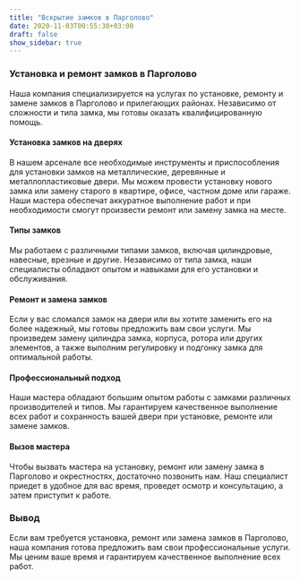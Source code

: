 ```yaml
---
title: "Вскрытие замков в Парголово"
date: 2020-11-03T00:55:30+03:00
draft: false
show_sidebar: true
---
```


### Установка и ремонт замков в Парголово

Наша компания специализируется на услугах по установке, ремонту и замене замков в Парголово и прилегающих районах. Независимо от сложности и типа замка, мы готовы оказать квалифицированную помощь.

#### Установка замков на дверях

В нашем арсенале все необходимые инструменты и приспособления для установки замков на металлические, деревянные и металлопластиковые двери. Мы можем провести установку нового замка или замену старого в квартире, офисе, частном доме или гараже. Наши мастера обеспечат аккуратное выполнение работ и при необходимости смогут произвести ремонт или замену замка на месте.

#### Типы замков

Мы работаем с различными типами замков, включая цилиндровые, навесные, врезные и другие. Независимо от типа замка, наши специалисты обладают опытом и навыками для его установки и обслуживания.

#### Ремонт и замена замков

Если у вас сломался замок на двери или вы хотите заменить его на более надежный, мы готовы предложить вам свои услуги. Мы произведем замену цилиндра замка, корпуса, ротора или других элементов, а также выполним регулировку и подгонку замка для оптимальной работы.

#### Профессиональный подход

Наши мастера обладают большим опытом работы с замками различных производителей и типов. Мы гарантируем качественное выполнение всех работ и сохранность вашей двери при установке, ремонте или замене замков.

#### Вызов мастера

Чтобы вызвать мастера на установку, ремонт или замену замка в Парголово и окрестностях, достаточно позвонить нам. Наш специалист приедет в удобное для вас время, проведет осмотр и консультацию, а затем приступит к работе.

### Вывод

Если вам требуется установка, ремонт или замена замков в Парголово, наша компания готова предложить вам свои профессиональные услуги. Мы ценим ваше время и гарантируем качественное выполнение всех работ.